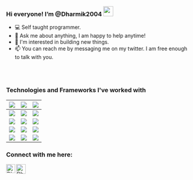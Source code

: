 <!---
Dharmik2004/Dharmik2004 is a ✨ special ✨ repository because its `README.md` (this file) appears on your GitHub profile.
You can click the Preview link to take a look at your changes. I love this default comments. So I don't remove this.
--->
### Hi everyone! I’m @Dharmik2004&nbsp;<img src="https://github.com/TheDudeThatCode/TheDudeThatCode/blob/master/Assets/Hi.gif" width="27px">

- 💻 Self taught programmer.
- 💬 Ask me about anything, I am happy to help anytime!
- 👀 I'm interested in building new things.
- 📫 You can reach me by messaging me on my twitter. I am free enough to talk with you.
<br>
<br>

### Technologies and Frameworks I've worked with  
| <img src="https://img.shields.io/badge/HTML5-FF8C00?style=for-the-badge&logo=html5&logoColor=white"> | <img src ="https://img.shields.io/badge/CSS3-1572B6?style=for-the-badge&logo=css3&logoColor=white"> | <img src="https://img.shields.io/badge/JavaScript-FFFF00?style=for-the-badge&logo=javascript&logoColor=black" > | 
| :---: | :---: | :---: |
| <img src="https://img.shields.io/badge/Python-808080?style=for-the-badge&logo=python&logoColor=white" > | <img src ="https://img.shields.io/badge/Php-800080?style=for-the-badge&logo=php&logoColor=white" > | <img src ="https://img.shields.io/badge/Ruby-DC143C?style=for-the-badge&logo=ruby&logoColor=white" >
| <img src="https://img.shields.io/badge/Django-006400?style=for-the-badge&logo=django&logoColor=white" > | <img src="https://img.shields.io/badge/Bootstrap-563D7C?style=for-the-badge&logo=bootstrap&logoColor=white" > | <img src="https://img.shields.io/badge/vue-228B22?style=for-the-badge&logo=vue.js&logoColor=white" > |
| <img src="https://img.shields.io/badge/Markdown-000000?style=for-the-badge&logo=markdown&logoColor=white" > | <img src="https://img.shields.io/badge/Netlify-00C7B7?style=for-the-badge&logo=netlify&logoColor=white" > | <img src="https://img.shields.io/badge/Node.js-32CD32?style=for-the-badge&logo=node.js&logoColor=white" >
| <img src="https://img.shields.io/badge/Wix-87CEEB?style=for-the-badge&logo=Wix&logoColor=white" > | <img src="https://img.shields.io/badge/Wordpress-301934?style=for-the-badge&logo=wordpress&logoColor=white" > | <img src="https://img.shields.io/badge/CANVA-006994?style=for-the-badge&logo=canva&logoColor=white" >


[comment]: <> (Remove NODE PHP VUE CAUSE I JUST KNOW BASICS ABOUT THEM AND ANYONE WILL ASK ME FOR HELP.)

### Connect with me here:  


<a href="https://www.linkedin.com/in/dharmik-parmar-773098200/">
    <img align="left" alt="Dharmik Parmar | Linkedin" width="24px" src="https://github.com/TheDudeThatCode/TheDudeThatCode/blob/master/Assets/Linkedin.svg" />
  </a>
  &nbsp; &nbsp
   <a href="https://twitter.com/itsdharmik">
    <img align="left" alt="Dharmik Parmar | Twitter" width="26px" src="https://github.com/TheDudeThatCode/TheDudeThatCode/blob/master/Assets/Twitter.svg" />
</a> 





